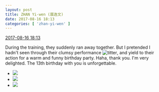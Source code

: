 ```yaml
---
layout: post
title: ZHAN Yi-wen (展逸文)
date: 2017-08-16 18:13
categories: [ 'zhan-yi-wen' ]
---
```


<div class="weibo-info">
  <a href="http://weibo.com/6108090526/FhnU39qnc">2017-08-16 18:13</a>
</div>

During the training, they suddenly ran away together. But I pretended I hadn't seen through their clumsy performance ![titter](http://img.t.sinajs.cn/t4/appstyle/expression/ext/normal/19/heia_org.gif), and yield to their action for a warm and funny birthday party. Haha, thank you. I'm very delighted. The 13th birthday with you is unforgettable.

<!-- more -->

<ul class="weibo-pic-list-1">
  <li class="weibo-pic">
    <a href="http://wx4.sinaimg.cn/mw690/006FmVn8ly1filpxq0nd2j30qo1bfn7a.jpg"><img src="http://wx4.sinaimg.cn/thumb150/006FmVn8ly1filpxq0nd2j30qo1bfn7a.jpg" /></a>
  </li>
  <li class="weibo-pic">
    <a href="http://wx4.sinaimg.cn/mw690/006FmVn8ly1filpxp5v4cj30qo1bfgvn.jpg"><img src="http://wx4.sinaimg.cn/thumb150/006FmVn8ly1filpxp5v4cj30qo1bfgvn.jpg" /></a>
  </li>
  <li class="weibo-pic">
    <a href="http://wx1.sinaimg.cn/mw690/006FmVn8ly1filpxqt9u6j30qo0zk11a.jpg"><img src="http://wx1.sinaimg.cn/thumb150/006FmVn8ly1filpxqt9u6j30qo0zk11a.jpg" /></a>
  </li>
</ul>
